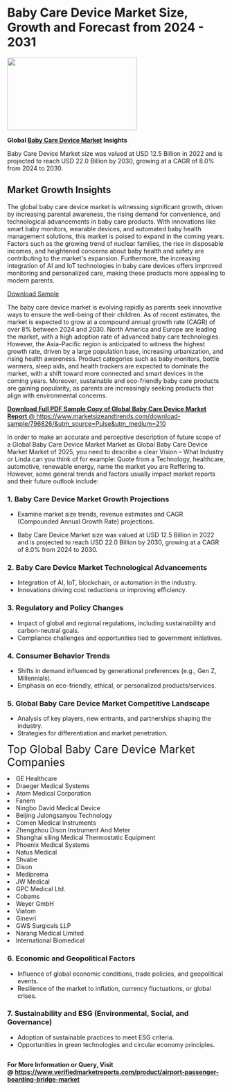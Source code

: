 <H1>Baby Care Device Market Size, Growth and Forecast from 2024 - 2031</H1><img class="aligncenter size-medium wp-image-584254" src="https://thirdeyenews.in/wp-content/uploads/2024/09/Global-Market-Research-300x168.jpeg" alt="" width="300" height="168" /><p><strong>Global&nbsp;<a href="https://www.marketsizeandtrends.com/download-sample/796826/&amp;utm_source=Pulse&amp;utm_medium=210">Baby Care Device Market</a> Insights</strong></p><p>Baby Care Device Market size was valued at USD 12.5 Billion in 2022 and is projected to reach USD 22.0 Billion by 2030, growing at a CAGR of 8.0% from 2024 to 2030.</p><p><h2>Market Growth Insights</h2> <p>The global baby care device market is witnessing significant growth, driven by increasing parental awareness, the rising demand for convenience, and technological advancements in baby care products. With innovations like smart baby monitors, wearable devices, and automated baby health management solutions, this market is poised to expand in the coming years. Factors such as the growing trend of nuclear families, the rise in disposable incomes, and heightened concerns about baby health and safety are contributing to the market's expansion. Furthermore, the increasing integration of AI and IoT technologies in baby care devices offers improved monitoring and personalized care, making these products more appealing to modern parents.</p> <p><a href="#">Download Sample</a></p> <p>The baby care device market is evolving rapidly as parents seek innovative ways to ensure the well-being of their children. As of recent estimates, the market is expected to grow at a compound annual growth rate (CAGR) of over 8% between 2024 and 2030. North America and Europe are leading the market, with a high adoption rate of advanced baby care technologies. However, the Asia-Pacific region is anticipated to witness the highest growth rate, driven by a large population base, increasing urbanization, and rising health awareness. Product categories such as baby monitors, bottle warmers, sleep aids, and health trackers are expected to dominate the market, with a shift toward more connected and smart devices in the coming years. Moreover, sustainable and eco-friendly baby care products are gaining popularity, as parents are increasingly seeking products that align with environmental concerns. <p><a href="#"></p><p><span class=""><strong>Download Full PDF Sample Copy of Global Baby Care Device Market Report</strong> @ <a href="https://www.marketsizeandtrends.com/download-sample/796826/&amp;utm_source=Pulse&amp;utm_medium=210" target="_blank">https://www.marketsizeandtrends.com/download-sample/796826/&amp;utm_source=Pulse&amp;utm_medium=210</a></span></p><p>In order to make an accurate and perceptive description of future scope of a Global&nbsp;Baby Care Device Market Market as Global&nbsp;Baby Care Device Market Market of 2025, you need to describe a clear Vision &ndash; What Industry or Linda can you think of for example: Quote from a Technology, healthcare, automotive, renewable energy, name the market you are Reffering to. However, some general trends and factors usually impact market reports and their future outlook include:</p><h3>1.&nbsp;<strong>Baby Care Device Market Growth Projections</strong></h3><ul><li>Examine market size trends, revenue estimates and CAGR (Compounded Annual Growth Rate) projections.</li><li><p>Baby Care Device Market size was valued at USD 12.5 Billion in 2022 and is projected to reach USD 22.0 Billion by 2030, growing at a CAGR of 8.0% from 2024 to 2030.</p></li></ul><h3>2.&nbsp;<strong>Baby Care Device Market Technological Advancements</strong></h3><ul><li>Integration of AI, IoT, blockchain, or automation in the industry.</li><li>Innovations driving cost reductions or improving efficiency.</li></ul><h3>3.&nbsp;<strong>Regulatory and Policy Changes</strong></h3><ul><li>Impact of global and regional regulations, including sustainability and carbon-neutral goals.</li><li>Compliance challenges and opportunities tied to government initiatives.</li></ul><h3>4.&nbsp;<strong>Consumer Behavior Trends</strong></h3><ul><li>Shifts in demand influenced by generational preferences (e.g., Gen Z, Millennials).</li><li>Emphasis on eco-friendly, ethical, or personalized products/services.</li></ul><h3>5.&nbsp;<strong>Global Baby Care Device Market Competitive Landscape</strong></h3><ul><li>Analysis of key players, new entrants, and partnerships shaping the industry.</li><li>Strategies for differentiation and market penetration.</li></ul><p data-pm-slice="1 1 []"><span style="color: inherit; font-family: inherit; font-size: 25px;">Top Global Baby Care Device Market Companies</span></p><div class="" data-test-id=""><p><li>GE Healthcare</li><li> Draeger Medical Systems</li><li> Atom Medical Corporation</li><li> Fanem</li><li> Ningbo David Medical Device</li><li> Beijing Julongsanyou Technology</li><li> Comen Medical lnstruments</li><li> Zhengzhou Dison Instrument And Meter</li><li> Shanghai siling Medical Thermostatic Equipment</li><li> Phoenix Medical Systems</li><li> Natus Medical</li><li> Shvabe</li><li> Dison</li><li> Mediprema</li><li> JW Medical</li><li> GPC Medical Ltd.</li><li> Cobams</li><li> Weyer GmbH</li><li> Viatom</li><li> Ginevri</li><li> GWS Surgicals LLP</li><li> Narang Medical Limited</li><li> lnternational Biomedical</li></p></div><h3>6.&nbsp;<strong>Economic and Geopolitical Factors</strong></h3><ul><li>Influence of global economic conditions, trade policies, and geopolitical events.</li><li>Resilience of the market to inflation, currency fluctuations, or global crises.</li></ul><h3>7.&nbsp;<strong>Sustainability and ESG (Environmental, Social, and Governance)</strong></h3><ul><li>Adoption of sustainable practices to meet ESG criteria.</li><li>Opportunities in green technologies and circular economy principles.</li></ul><h2><strong style="font-size: 14px;">For More Information or Query, Visit @&nbsp;</strong><a style="background-color: #ffffff; font-size: 14px;" href="https://www.marketsizeandtrends.com/report/baby-care-device-market/" target="_blank">https://www.verifiedmarketreports.com/product/airport-passenger-boarding-bridge-market</a></h2>

